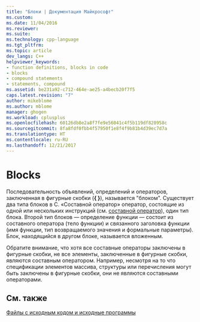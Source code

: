```yaml
---
title: "Блоки | Документация Майкрософт"
ms.custom: 
ms.date: 11/04/2016
ms.reviewer: 
ms.suite: 
ms.technology: cpp-language
ms.tgt_pltfrm: 
ms.topic: article
dev_langs: C++
helpviewer_keywords:
- function definitions, blocks in code
- blocks
- compound statements
- statements, compound
ms.assetid: be231a92-c712-464e-ae25-a4becb20f7f5
caps.latest.revision: "7"
author: mikeblome
ms.author: mblome
manager: ghogen
ms.workload: cplusplus
ms.openlocfilehash: 60126db8e2a8f7fe9e56041c4f5b119df828958c
ms.sourcegitcommit: 8fa8fdf0fbb4f57950f1e8f4f9b81b4d39ec7d7a
ms.translationtype: HT
ms.contentlocale: ru-RU
ms.lasthandoff: 12/21/2017
---
```

# <a name="blocks"></a>Blocks
Последовательность объявлений, определений и операторов, заключенная в фигурные скобки (**{ }**), называется "блоком". Существует два типа блоков в С. «Составной оператор» оператор, состоящие из одной или нескольких инструкций (см. [составной оператор](../c-language/compound-statement-c.md)), один тип блока. Второй тип блоков — определение функции — состоит из составного оператора (тело функции) и связанного заголовка функции (имя функции, тип возвращаемого значения и формальные параметры). Блок, находящийся в другом блоке, называется вложенным.  
  
 Обратите внимание, что хотя все составные операторы заключены в фигурные скобки, не все элементы, заключенные в фигурные скобки, являются составным оператором. Например, несмотря на то что спецификации элементов массива, структуры или перечисления могут быть заключены в фигурные скобки, они не являются составными операторами.  
  
## <a name="see-also"></a>См. также  
 [Файлы с исходным кодом и исходные программы](../c-language/source-files-and-source-programs.md)